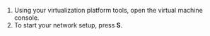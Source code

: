 1. Using your virtualization platform tools, open the virtual machine console.
2. To start your network setup, press **S**.
